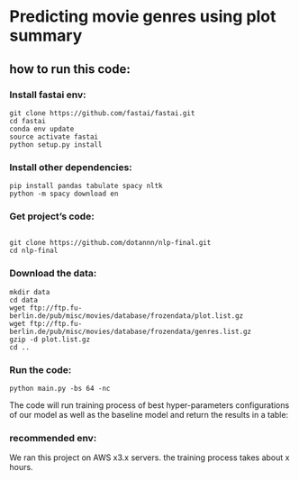 # Predicting movie genres using plot summary

## how to run this code:

### Install fastai env:
```console
git clone https://github.com/fastai/fastai.git
cd fastai
conda env update
source activate fastai
python setup.py install
```

### Install other dependencies:
```console
pip install pandas tabulate spacy nltk
python -m spacy download en
```

### Get project’s code: 
```console

git clone https://github.com/dotannn/nlp-final.git
cd nlp-final
```

### Download the data:
```console
mkdir data
cd data
wget ftp://ftp.fu-berlin.de/pub/misc/movies/database/frozendata/plot.list.gz
wget ftp://ftp.fu-berlin.de/pub/misc/movies/database/frozendata/genres.list.gz
gzip -d plot.list.gz
cd ..
```

### Run the code:
```console
python main.py -bs 64 -nc
```
The code will run training process of best hyper-parameters configurations of our model as well as the baseline model and return the results in a table:

### recommended env:
We ran this project on AWS x3.x servers. the training process takes about x hours.

